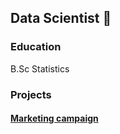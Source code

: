 ## Data Scientist 👋

### Education
B.Sc Statistics

### Projects
#### [Marketing campaign]("D:\PycharmProjects\proect1\pythonProject1\logistic_regression.py")
